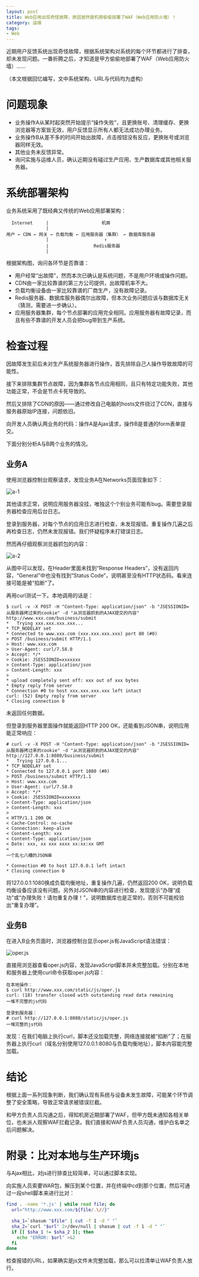 ```yaml
---
layout: post
title: Web应用出现奇怪故障，原因居然是机房偷偷部署了WAF（Web应用防火墙）！
category: 运维
tags:
- Web
---
```

近期用户反馈系统出现奇怪故障，根据系统架构对系统的每个环节都进行了排查，却未发现问题。一番折腾之后，才知道是甲方偷偷地部署了WAF（Web应用防火墙）……
<!-- more -->

（本文根据回忆编写，文中系统架构、URL与代码均为虚构）

# 问题现象
* 业务操作A从某时起突然开始提示“操作失败”，且更换账号、清理缓存、更换浏览器等方案皆无效，用户反馈显示所有人都无法成功办理业务。
* 业务操作B从差不多的时间开始出故障，点击按钮没有反应，更换账号或浏览器同样无效。
* 其他业务未反馈异常。
* 询问实施与运维人员，确认近期没有碰过生产应用、生产数据库或其他相关服务器。

# 系统部署架构
业务系统采用了既经典又传统的Web应用部署架构：

```
  Internet     |                    机房
               |
用户 ← CDN ← 网关 ← 负载均衡 ← 应用服务器（集群） ← 数据库服务器
               |                     ↑
               |                 Redis服务器
               |
```

根据架构图，询问各环节是否靠谱：
* 用户经常“出故障”，然而本次已确认是系统问题，不是用户环境或操作问题。
* CDN由一家比较靠谱的第三方公司提供，出故障机率不大。
* 负载均衡设备由一家比较靠谱的厂商生产，没有故障记录。
* Redis服务器、数据库服务器偶尔出故障，但本次业务问题应该与数据库无关（猜测，需要进一步确认）。
* 应用服务器集群，每个节点部署的应用完全相同。应用服务器有故障记录，而且有些不靠谱的开发人员会把bug带到生产系统。

# 检查过程
因故障发生前后未对生产系统服务器进行操作，首先排除自己人操作导致故障的可能性。

接下来排除集群节点故障，因为集群各节点应用相同，且只有特定功能失败，其他功能正常，不会是节点卡死导致的。

然后又排除了CDN的原因——通过修改自己电脑的hosts文件绕过了CDN，直接与服务器原始IP连接，问题依旧。

向开发人员确认两业务的代码：操作A是Ajax请求，操作B是普通的form表单提交。

下面分别分析A与B两个业务的情况。

## 业务A
使用浏览器控制台观察请求，发现业务A在Networks页面现象如下：

![a-1](/img/2019-10-07-waf/a-1.png)

其他请求正常，说明应用服务器没挂，唯独这个个别业务可能有bug。需要登录服务器检查应用后台日志。

登录到服务器，对每个节点的应用日志进行检查，未发现报错。重复操作几遍之后再检查日志，仍然未发现报错。我们怀疑程序未打错误日志。

然而再仔细观察浏览器抓包的内容：

![a-2](/img/2019-10-07-waf/a-2.png)

从图中可以发现，在Header里面未找到“Response Headers”，没有返回内容，“General”中也没有找到“Status Code”，说明甚至没有HTTP状态码。看来连接可能是被“掐断”了。

再用curl测试一下。本地调用的话是：
```
$ curl -v -X POST -H "Content-Type: application/json" -b "JSESSIONID=从服务器拷过来的cookie" -d "从浏览器抓到的AJAX提交的内容" http://www.xxx.com/business/submit
*   Trying xxx.xxx.xxx.xxx...
* TCP_NODELAY set
* Connected to www.xxx.com (xxx.xxx.xxx.xxx) port 80 (#0)
> POST /business/submit HTTP/1.1
> Host: www.xxx.com
> User-Agent: curl/7.58.0
> Accept: */*
> Cookie: JSESSIONID=xxxxxxx
> Content-Type: application/json
> Content-Length: xxx
>
* upload completely sent off: xxx out of xxx bytes
* Empty reply from server
* Connection #0 to host xxx.xxx.xxx.xxx left intact
curl: (52) Empty reply from server
* Closing connection 0
```
未返回任何数据。

但登录到服务器里面操作就能返回HTTP 200 OK，还能看到JSON串，说明应用能正常响应：
```
# curl -v -X POST -H "Content-Type: application/json" -b "JSESSIONID=从服务器拷过来的cookie" -d "从浏览器抓到的AJAX提交的内容" http://127.0.0.1:8080/business/submit
*   Trying 127.0.0.1...
* TCP_NODELAY set
* Connected to 127.0.0.1 port 1080 (#0)
> POST /business/submit HTTP/1.1
> Host: www.xxx.com
> User-Agent: curl/7.58.0
> Accept: */*
> Cookie: JSESSIONID=xxxxxxx
> Content-Type: application/json
> Content-Length: xxx
>
< HTTP/1.1 200 OK
< Cache-Control: no-cache
< Connection: keep-alive
< Content-Length: xxx
< Content-Type: application/json
< Date: xxx, xx xxx xxxx xx:xx:xx GMT
<
一个乱七八糟的JSON串

* Connection #0 to host 127.0.0.1 left intact
* Closing connection 0
```

将127.0.0.1:1080换成负载均衡地址，重复操作几遍，仍然返回200 OK，说明负载均衡设备应该没有问题。另外对JSON串的内容进行检查，发现提示“办理“成功”或“办理失败！请勿重复办理！”，说明数据库也是正常的，否则不可能校验出“重复办理”。

## 业务B
在进入B业务页面时，浏览器控制台显示oper.js有JavaScript语法错误：

![oper.js](/img/2019-10-07-waf/b.png)

直接用浏览器查看oper.js内容，发现JavaScript脚本并未完整加载。分别在本地和服务器上使用curl命令获取oper.js内容：

```
在本地操作：
$ curl http://www.xxx.com/static/js/oper.js
curl: (18) transfer closed with outstanding read data remaining
一堆不完整的js代码

登录到服务器：
# curl http://127.0.0.1:8080/static/js/oper.js
一堆完整的js代码
```

发现：在我们电脑上执行curl，脚本还没加载完整，网络连接就被“掐断”了；在服务器上执行curl（域名分别使用127.0.0.1:8080与负载均衡地址），脚本内容能完整加载。

# 结论
根据上面一系列现象判断，我们确认现有系统与设备未发生故障，可能某个环节调整了安全策略，导致正常请求被错误拦截。

和甲方负责人员沟通之后，得知机房近期部署了WAF，但甲方既未通知各相关单位，也未派人观察WAF拦截记录。我们直接和WAF负责人员沟通，维护白名单之后问题解决。

# 附录：比对本地与生产环境js
与Ajax相比，对js进行排查比较简单，可以通过脚本实现。

向实施人员索要WAR包，解压到某个位置，并在终端中cd到那个位置，然后可通过一段shell脚本来进行比对：

```bash
find . -name '*.js' | while read file; do
  url="http://www.xxx.com/${file/.\//}"
 
  sha_1=`shasum "$file" | cut -f 1 -d " "`
  sha_2=`curl "$url" 2>/dev/null | shasum | cut -f 1 -d " "`
  if [[ $sha_1 != $sha_2 ]]; then
    echo "ERROR: $url" >&2
  fi
done
```

检查报错的URL，如果确实是js文件未完整加载，那么可以拉清单让WAF负责人放行。

